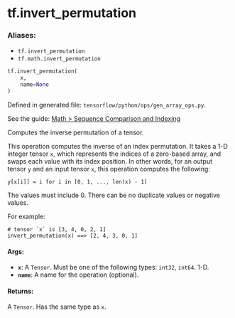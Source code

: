 <div itemscope itemtype="http://developers.google.com/ReferenceObject">
<meta itemprop="name" content="tf.invert_permutation" />
</div>

# tf.invert_permutation

### Aliases:

* `tf.invert_permutation`
* `tf.math.invert_permutation`

``` python
tf.invert_permutation(
    x,
    name=None
)
```



Defined in generated file: `tensorflow/python/ops/gen_array_ops.py`.

See the guide: [Math > Sequence Comparison and Indexing](../../../api_guides/python/math_ops.md#Sequence_Comparison_and_Indexing)

Computes the inverse permutation of a tensor.

This operation computes the inverse of an index permutation. It takes a 1-D
integer tensor `x`, which represents the indices of a zero-based array, and
swaps each value with its index position. In other words, for an output tensor
`y` and an input tensor `x`, this operation computes the following:

`y[x[i]] = i for i in [0, 1, ..., len(x) - 1]`

The values must include 0. There can be no duplicate values or negative values.

For example:

```
# tensor `x` is [3, 4, 0, 2, 1]
invert_permutation(x) ==> [2, 4, 3, 0, 1]
```

#### Args:

* <b>`x`</b>: A `Tensor`. Must be one of the following types: `int32`, `int64`. 1-D.
* <b>`name`</b>: A name for the operation (optional).


#### Returns:

A `Tensor`. Has the same type as `x`.